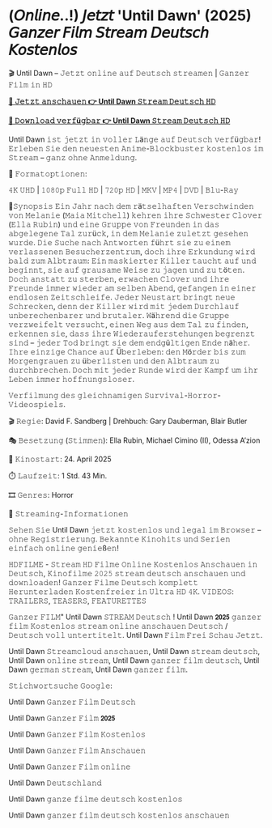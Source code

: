 # (𝘖𝘯𝘭𝘪𝘯𝘦..!) 𝘑𝘦𝘵𝘻𝘵 'Until Dawn' (2025) 𝘎𝘢𝘯𝘻𝘦𝘳 𝘍𝘪𝘭𝘮 𝘚𝘵𝘳𝘦𝘢𝘮 𝘋𝘦𝘶𝘵𝘴𝘤𝘩 𝘒𝘰𝘴𝘵𝘦𝘯𝘭𝘰𝘴

🎬 Until Dawn – 𝙹𝚎𝚝𝚣𝚝 𝚘𝚗𝚕𝚒𝚗𝚎 𝚊𝚞𝚏 𝙳𝚎𝚞𝚝𝚜𝚌𝚑 𝚜𝚝𝚛𝚎𝚊𝚖𝚎𝚗 | 𝙶𝚊𝚗𝚣𝚎𝚛 𝙵𝚒𝚕𝚖 𝚒𝚗 𝙷𝙳

**[🔹 𝙹𝚎𝚝𝚣𝚝 𝚊𝚗𝚜𝚌𝚑𝚊𝚞𝚎𝚗 👉 Until Dawn 𝚂𝚝𝚛𝚎𝚊𝚖 𝙳𝚎𝚞𝚝𝚜𝚌𝚑 𝙷𝙳](https://t.co/9pGAAJqvlD)**

**[🔹 𝙳𝚘𝚠𝚗𝚕𝚘𝚊𝚍 𝚟𝚎𝚛𝚏ü𝚐𝚋𝚊𝚛 👉 Until Dawn 𝚂𝚝𝚛𝚎𝚊𝚖 𝙳𝚎𝚞𝚝𝚜𝚌𝚑 𝙷𝙳](https://t.co/9pGAAJqvlD)**

Until Dawn 𝚒𝚜𝚝 𝚓𝚎𝚝𝚣𝚝 𝚒𝚗 𝚟𝚘𝚕𝚕𝚎𝚛 𝙻ä𝚗𝚐𝚎 𝚊𝚞𝚏 𝙳𝚎𝚞𝚝𝚜𝚌𝚑 𝚟𝚎𝚛𝚏ü𝚐𝚋𝚊𝚛! 𝙴𝚛𝚕𝚎𝚋𝚎𝚗 𝚂𝚒𝚎 𝚍𝚎𝚗 𝚗𝚎𝚞𝚎𝚜𝚝𝚎𝚗 𝙰𝚗𝚒𝚖𝚎-𝙱𝚕𝚘𝚌𝚔𝚋𝚞𝚜𝚝𝚎𝚛 𝚔𝚘𝚜𝚝𝚎𝚗𝚕𝚘𝚜 𝚒𝚖 𝚂𝚝𝚛𝚎𝚊𝚖 – 𝚐𝚊𝚗𝚣 𝚘𝚑𝚗𝚎 𝙰𝚗𝚖𝚎𝚕𝚍𝚞𝚗𝚐.

🎥 𝙵𝚘𝚛𝚖𝚊𝚝𝚘𝚙𝚝𝚒𝚘𝚗𝚎𝚗:

𝟺𝙺 𝚄𝙷𝙳 | 𝟷𝟶𝟾𝟶𝚙 𝙵𝚞𝚕𝚕 𝙷𝙳 | 𝟽𝟸𝟶𝚙 𝙷𝙳 | 𝙼𝙺𝚅 | 𝙼𝙿𝟺 | 𝙳𝚅𝙳 | 𝙱𝚕𝚞-𝚁𝚊𝚢

📖𝚂𝚢𝚗𝚘𝚙𝚜𝚒𝚜
𝙴𝚒𝚗 𝙹𝚊𝚑𝚛 𝚗𝚊𝚌𝚑 𝚍𝚎𝚖 𝚛ä𝚝𝚜𝚎𝚕𝚑𝚊𝚏𝚝𝚎𝚗 𝚅𝚎𝚛𝚜𝚌𝚑𝚠𝚒𝚗𝚍𝚎𝚗 𝚟𝚘𝚗 𝙼𝚎𝚕𝚊𝚗𝚒𝚎 (𝙼𝚊𝚒𝚊 𝙼𝚒𝚝𝚌𝚑𝚎𝚕𝚕) 𝚔𝚎𝚑𝚛𝚎𝚗 𝚒𝚑𝚛𝚎 𝚂𝚌𝚑𝚠𝚎𝚜𝚝𝚎𝚛 𝙲𝚕𝚘𝚟𝚎𝚛 (𝙴𝚕𝚕𝚊 𝚁𝚞𝚋𝚒𝚗) 𝚞𝚗𝚍 𝚎𝚒𝚗𝚎 𝙶𝚛𝚞𝚙𝚙𝚎 𝚟𝚘𝚗 𝙵𝚛𝚎𝚞𝚗𝚍𝚎𝚗 𝚒𝚗 𝚍𝚊𝚜 𝚊𝚋𝚐𝚎𝚕𝚎𝚐𝚎𝚗𝚎 𝚃𝚊𝚕 𝚣𝚞𝚛ü𝚌𝚔, 𝚒𝚗 𝚍𝚎𝚖 𝙼𝚎𝚕𝚊𝚗𝚒𝚎 𝚣𝚞𝚕𝚎𝚝𝚣𝚝 𝚐𝚎𝚜𝚎𝚑𝚎𝚗 𝚠𝚞𝚛𝚍𝚎. 𝙳𝚒𝚎 𝚂𝚞𝚌𝚑𝚎 𝚗𝚊𝚌𝚑 𝙰𝚗𝚝𝚠𝚘𝚛𝚝𝚎𝚗 𝚏ü𝚑𝚛𝚝 𝚜𝚒𝚎 𝚣𝚞 𝚎𝚒𝚗𝚎𝚖 𝚟𝚎𝚛𝚕𝚊𝚜𝚜𝚎𝚗𝚎𝚗 𝙱𝚎𝚜𝚞𝚌𝚑𝚎𝚛𝚣𝚎𝚗𝚝𝚛𝚞𝚖, 𝚍𝚘𝚌𝚑 𝚒𝚑𝚛𝚎 𝙴𝚛𝚔𝚞𝚗𝚍𝚞𝚗𝚐 𝚠𝚒𝚛𝚍 𝚋𝚊𝚕𝚍 𝚣𝚞𝚖 𝙰𝚕𝚋𝚝𝚛𝚊𝚞𝚖: 𝙴𝚒𝚗 𝚖𝚊𝚜𝚔𝚒𝚎𝚛𝚝𝚎𝚛 𝙺𝚒𝚕𝚕𝚎𝚛 𝚝𝚊𝚞𝚌𝚑𝚝 𝚊𝚞𝚏 𝚞𝚗𝚍 𝚋𝚎𝚐𝚒𝚗𝚗𝚝, 𝚜𝚒𝚎 𝚊𝚞𝚏 𝚐𝚛𝚊𝚞𝚜𝚊𝚖𝚎 𝚆𝚎𝚒𝚜𝚎 𝚣𝚞 𝚓𝚊𝚐𝚎𝚗 𝚞𝚗𝚍 𝚣𝚞 𝚝ö𝚝𝚎𝚗. 𝙳𝚘𝚌𝚑 𝚊𝚗𝚜𝚝𝚊𝚝𝚝 𝚣𝚞 𝚜𝚝𝚎𝚛𝚋𝚎𝚗, 𝚎𝚛𝚠𝚊𝚌𝚑𝚎𝚗 𝙲𝚕𝚘𝚟𝚎𝚛 𝚞𝚗𝚍 𝚒𝚑𝚛𝚎 𝙵𝚛𝚎𝚞𝚗𝚍𝚎 𝚒𝚖𝚖𝚎𝚛 𝚠𝚒𝚎𝚍𝚎𝚛 𝚊𝚖 𝚜𝚎𝚕𝚋𝚎𝚗 𝙰𝚋𝚎𝚗𝚍, 𝚐𝚎𝚏𝚊𝚗𝚐𝚎𝚗 𝚒𝚗 𝚎𝚒𝚗𝚎𝚛 𝚎𝚗𝚍𝚕𝚘𝚜𝚎𝚗 𝚉𝚎𝚒𝚝𝚜𝚌𝚑𝚕𝚎𝚒𝚏𝚎. 𝙹𝚎𝚍𝚎𝚛 𝙽𝚎𝚞𝚜𝚝𝚊𝚛𝚝 𝚋𝚛𝚒𝚗𝚐𝚝 𝚗𝚎𝚞𝚎 𝚂𝚌𝚑𝚛𝚎𝚌𝚔𝚎𝚗, 𝚍𝚎𝚗𝚗 𝚍𝚎𝚛 𝙺𝚒𝚕𝚕𝚎𝚛 𝚠𝚒𝚛𝚍 𝚖𝚒𝚝 𝚓𝚎𝚍𝚎𝚖 𝙳𝚞𝚛𝚌𝚑𝚕𝚊𝚞𝚏 𝚞𝚗𝚋𝚎𝚛𝚎𝚌𝚑𝚎𝚗𝚋𝚊𝚛𝚎𝚛 𝚞𝚗𝚍 𝚋𝚛𝚞𝚝𝚊𝚕𝚎𝚛. 𝚆ä𝚑𝚛𝚎𝚗𝚍 𝚍𝚒𝚎 𝙶𝚛𝚞𝚙𝚙𝚎 𝚟𝚎𝚛𝚣𝚠𝚎𝚒𝚏𝚎𝚕𝚝 𝚟𝚎𝚛𝚜𝚞𝚌𝚑𝚝, 𝚎𝚒𝚗𝚎𝚗 𝚆𝚎𝚐 𝚊𝚞𝚜 𝚍𝚎𝚖 𝚃𝚊𝚕 𝚣𝚞 𝚏𝚒𝚗𝚍𝚎𝚗, 𝚎𝚛𝚔𝚎𝚗𝚗𝚎𝚗 𝚜𝚒𝚎, 𝚍𝚊𝚜𝚜 𝚒𝚑𝚛𝚎 𝚆𝚒𝚎𝚍𝚎𝚛𝚊𝚞𝚏𝚎𝚛𝚜𝚝𝚎𝚑𝚞𝚗𝚐𝚎𝚗 𝚋𝚎𝚐𝚛𝚎𝚗𝚣𝚝 𝚜𝚒𝚗𝚍 – 𝚓𝚎𝚍𝚎𝚛 𝚃𝚘𝚍 𝚋𝚛𝚒𝚗𝚐𝚝 𝚜𝚒𝚎 𝚍𝚎𝚖 𝚎𝚗𝚍𝚐ü𝚕𝚝𝚒𝚐𝚎𝚗 𝙴𝚗𝚍𝚎 𝚗ä𝚑𝚎𝚛. 𝙸𝚑𝚛𝚎 𝚎𝚒𝚗𝚣𝚒𝚐𝚎 𝙲𝚑𝚊𝚗𝚌𝚎 𝚊𝚞𝚏 Ü𝚋𝚎𝚛𝚕𝚎𝚋𝚎𝚗: 𝚍𝚎𝚗 𝙼ö𝚛𝚍𝚎𝚛 𝚋𝚒𝚜 𝚣𝚞𝚖 𝙼𝚘𝚛𝚐𝚎𝚗𝚐𝚛𝚊𝚞𝚎𝚗 𝚣𝚞 ü𝚋𝚎𝚛𝚕𝚒𝚜𝚝𝚎𝚗 𝚞𝚗𝚍 𝚍𝚎𝚗 𝙰𝚕𝚋𝚝𝚛𝚊𝚞𝚖 𝚣𝚞 𝚍𝚞𝚛𝚌𝚑𝚋𝚛𝚎𝚌𝚑𝚎𝚗. 𝙳𝚘𝚌𝚑 𝚖𝚒𝚝 𝚓𝚎𝚍𝚎𝚛 𝚁𝚞𝚗𝚍𝚎 𝚠𝚒𝚛𝚍 𝚍𝚎𝚛 𝙺𝚊𝚖𝚙𝚏 𝚞𝚖 𝚒𝚑𝚛 𝙻𝚎𝚋𝚎𝚗 𝚒𝚖𝚖𝚎𝚛 𝚑𝚘𝚏𝚏𝚗𝚞𝚗𝚐𝚜𝚕𝚘𝚜𝚎𝚛.

𝚅𝚎𝚛𝚏𝚒𝚕𝚖𝚞𝚗𝚐 𝚍𝚎𝚜 𝚐𝚕𝚎𝚒𝚌𝚑𝚗𝚊𝚖𝚒𝚐𝚎𝚗 𝚂𝚞𝚛𝚟𝚒𝚟𝚊𝚕-𝙷𝚘𝚛𝚛𝚘𝚛-𝚅𝚒𝚍𝚎𝚘𝚜𝚙𝚒𝚎𝚕𝚜.

🎬 𝚁𝚎𝚐𝚒𝚎: David F. Sandberg | Drehbuch: Gary Dauberman, Blair Butler

🎭 𝙱𝚎𝚜𝚎𝚝𝚣𝚞𝚗𝚐 (𝚂𝚝𝚒𝚖𝚖𝚎𝚗): Ella Rubin, Michael Cimino (II), Odessa A’zion

📆 𝙺𝚒𝚗𝚘𝚜𝚝𝚊𝚛𝚝: 24. April 2025

⏱️ 𝙻𝚊𝚞𝚏𝚣𝚎𝚒𝚝: 1 Std. 43 Min.

🎞️ 𝙶𝚎𝚗𝚛𝚎𝚜: Horror

📡 𝚂𝚝𝚛𝚎𝚊𝚖𝚒𝚗𝚐-𝙸𝚗𝚏𝚘𝚛𝚖𝚊𝚝𝚒𝚘𝚗𝚎𝚗

𝚂𝚎𝚑𝚎𝚗 𝚂𝚒𝚎 Until Dawn 𝚓𝚎𝚝𝚣𝚝 𝚔𝚘𝚜𝚝𝚎𝚗𝚕𝚘𝚜 𝚞𝚗𝚍 𝚕𝚎𝚐𝚊𝚕 𝚒𝚖 𝙱𝚛𝚘𝚠𝚜𝚎𝚛 – 𝚘𝚑𝚗𝚎 𝚁𝚎𝚐𝚒𝚜𝚝𝚛𝚒𝚎𝚛𝚞𝚗𝚐. 𝙱𝚎𝚔𝚊𝚗𝚗𝚝𝚎 𝙺𝚒𝚗𝚘𝚑𝚒𝚝𝚜 𝚞𝚗𝚍 𝚂𝚎𝚛𝚒𝚎𝚗 𝚎𝚒𝚗𝚏𝚊𝚌𝚑 𝚘𝚗𝚕𝚒𝚗𝚎 𝚐𝚎𝚗𝚒𝚎ß𝚎𝚗!

𝙷𝙳𝙵𝙸𝙻𝙼𝙴 - 𝚂𝚝𝚛𝚎𝚊𝚖 𝙷𝙳 𝙵𝚒𝚕𝚖𝚎 𝙾𝚗𝚕𝚒𝚗𝚎 𝙺𝚘𝚜𝚝𝚎𝚗𝚕𝚘𝚜 𝙰𝚗𝚜𝚌𝚑𝚊𝚞𝚎𝚗 𝚒𝚗 𝙳𝚎𝚞𝚝𝚜𝚌𝚑, 𝙺𝚒𝚗𝚘𝚏𝚒𝚕𝚖𝚎 𝟸𝟶𝟸𝟻 𝚜𝚝𝚛𝚎𝚊𝚖 𝚍𝚎𝚞𝚝𝚜𝚌𝚑 𝚊𝚗𝚜𝚌𝚑𝚊𝚞𝚎𝚗 𝚞𝚗𝚍 𝚍𝚘𝚠𝚗𝚕𝚘𝚊𝚍𝚎𝚗! 𝙶𝚊𝚗𝚣𝚎𝚛 𝙵𝚒𝚕𝚖𝚎 𝙳𝚎𝚞𝚝𝚜𝚌𝚑 𝚔𝚘𝚖𝚙𝚕𝚎𝚝𝚝 𝙷𝚎𝚛𝚞𝚗𝚝𝚎𝚛𝚕𝚊𝚍𝚎𝚗 𝙺𝚘𝚜𝚝𝚎𝚗𝚏𝚛𝚎𝚒𝚎𝚛 𝚒𝚗 𝚄𝚕𝚝𝚛𝚊 𝙷𝙳 𝟺𝙺. 𝚅𝙸𝙳𝙴𝙾𝚂: 𝚃𝚁𝙰𝙸𝙻𝙴𝚁𝚂, 𝚃𝙴𝙰𝚂𝙴𝚁𝚂, 𝙵𝙴𝙰𝚃𝚄𝚁𝙴𝚃𝚃𝙴𝚂

𝙶𝚊𝚗𝚣𝚎𝚛 𝙵𝙸𝙻𝙼" Until Dawn 𝚂𝚃𝚁𝙴𝙰𝙼 𝙳𝚎𝚞𝚝𝚜𝚌𝚑 ! Until Dawn 𝟮𝟬𝟮𝟱 𝚐𝚊𝚗𝚣𝚎𝚛 𝚏𝚒𝚕𝚖 𝙺𝚘𝚜𝚝𝚎𝚗𝚕𝚘𝚜 𝚜𝚝𝚛𝚎𝚊𝚖 𝚘𝚗𝚕𝚒𝚗𝚎 𝚊𝚗𝚜𝚌𝚑𝚊𝚞𝚎𝚗 𝙳𝚎𝚞𝚝𝚜𝚌𝚑 / 𝙳𝚎𝚞𝚝𝚜𝚌𝚑 𝚟𝚘𝚕𝚕 𝚞𝚗𝚝𝚎𝚛𝚝𝚒𝚝𝚎𝚕𝚝. Until Dawn 𝙵𝚒𝚕𝚖 𝙵𝚛𝚎𝚒 𝚂𝚌𝚑𝚊𝚞 𝙹𝚎𝚝𝚣𝚝.

Until Dawn 𝚂𝚝𝚛𝚎𝚊𝚖𝚌𝚕𝚘𝚞𝚍 𝚊𝚗𝚜𝚌𝚑𝚊𝚞𝚎𝚗, Until Dawn 𝚜𝚝𝚛𝚎𝚊𝚖 𝚍𝚎𝚞𝚝𝚜𝚌𝚑, Until Dawn 𝚘𝚗𝚕𝚒𝚗𝚎 𝚜𝚝𝚛𝚎𝚊𝚖, Until Dawn 𝚐𝚊𝚗𝚣𝚎𝚛 𝚏𝚒𝚕𝚖 𝚍𝚎𝚞𝚝𝚜𝚌𝚑, Until Dawn 𝚐𝚎𝚛𝚖𝚊𝚗 𝚜𝚝𝚛𝚎𝚊𝚖, Until Dawn 𝚐𝚊𝚗𝚣𝚎𝚛 𝚏𝚒𝚕𝚖.

𝚂𝚝𝚒𝚌𝚑𝚠𝚘𝚛𝚝𝚜𝚞𝚌𝚑𝚎 𝙶𝚘𝚘𝚐𝚕𝚎:

Until Dawn 𝙶𝚊𝚗𝚣𝚎𝚛 𝙵𝚒𝚕𝚖 𝙳𝚎𝚞𝚝𝚜𝚌𝚑

Until Dawn 𝙶𝚊𝚗𝚣𝚎𝚛 𝙵𝚒𝚕𝚖 𝟮𝟬𝟮𝟱

Until Dawn 𝙶𝚊𝚗𝚣𝚎𝚛 𝙵𝚒𝚕𝚖 𝙺𝚘𝚜𝚝𝚎𝚗𝚕𝚘𝚜

Until Dawn 𝙶𝚊𝚗𝚣𝚎𝚛 𝙵𝚒𝚕𝚖 𝙰𝚗𝚜𝚌𝚑𝚊𝚞𝚎𝚗

Until Dawn 𝙶𝚊𝚗𝚣𝚎𝚛 𝙵𝚒𝚕𝚖 𝚘𝚗𝚕𝚒𝚗𝚎

Until Dawn 𝙳𝚎𝚞𝚝𝚜𝚌𝚑𝚕𝚊𝚗𝚍

Until Dawn 𝚐𝚊𝚗𝚣𝚎 𝚏𝚒𝚕𝚖𝚎 𝚍𝚎𝚞𝚝𝚜𝚌𝚑 𝚔𝚘𝚜𝚝𝚎𝚗𝚕𝚘𝚜

Until Dawn 𝚐𝚊𝚗𝚣𝚎𝚛 𝚏𝚒𝚕𝚖 𝚍𝚎𝚞𝚝𝚜𝚌𝚑 𝚔𝚘𝚜𝚝𝚎𝚗𝚕𝚘𝚜 𝚊𝚗𝚜𝚌𝚑𝚊𝚞𝚎𝚗
